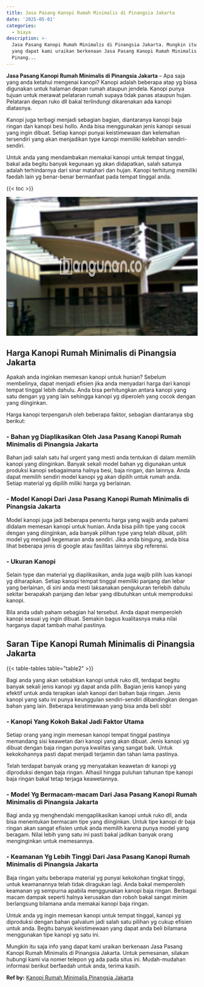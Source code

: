 ```yaml
---
title: Jasa Pasang Kanopi Rumah Minimalis di Pinangsia Jakarta
date: '2025-05-01'
categories:
  - biaya
description: >-
  Jasa Pasang Kanopi Rumah Minimalis di Pinangsia Jakarta. Mungkin itu saja info
  yang dapat kami uraikan berkenaan Jasa Pasang Kanopi Rumah Minimalis di
  Pinang...
---
```


**Jasa Pasang Kanopi Rumah Minimalis di Pinangsia Jakarta** – Apa saja yang anda ketahui mengenai kanopi? Kanopi adalah beberapa atap yg biasa digunakan untuk halaman depan rumah ataupun jendela. Kanopi punya tujuan untuk merawat pelataran rumah supaya tidak panas ataupun hujan. Pelataran depan ruko dll bakal terlindungi dikarenakan ada kanopi diatasnya.

Kanopi juga terbagi menjadi sebagian bagian, diantaranya kanopi baja ringan dan kanopi besi hollo. Anda bisa menggunakan jenis kanopi sesuai yang ingin dibuat. Setiap kanopi punyai keistimewaan dan kelemahan tersendiri yang akan menjadikan type kanopi memiliki kelebihan sendiri-sendiri.

Untuk anda yang mendambakan memakai kanopi untuk tempat tinggal, bakal ada begitu banyak kegunaan yg akan didapatkan, salah satunya adalah terhindarnya dari sinar matahari dan hujan. Kanopi terhitung memiliki faedah lain yg benar-benar bermanfaat pada tempat tinggal anda.

{{< toc >}}

![Jasa Pasang Kanopi Rumah Minimalis di Pinangsia Jakarta](/images/harga-kanopi-minimalis-03.png)

## Harga Kanopi Rumah Minimalis di Pinangsia Jakarta

Apakah anda inginkan memesan kanopi untuk hunian? Sebelum membelinya, dapat menjadi efisien jika anda menyadari harga dari kanopi tempat tinggal lebih dahulu. Anda bisa perhitungkan antara kanopi yang satu dengan yg yang lain sehingga kanopi yg diperoleh yang cocok dengan yang diinginkan.

Harga kanopi terpengaruh oleh beberapa faktor, sebagian diantaranya sbg berikut:

### \- Bahan yg Diaplikasikan Oleh Jasa Pasang Kanopi Rumah Minimalis di Pinangsia Jakarta

Bahan jadi salah satu hal urgent yang mesti anda tentukan di dalam memilih kanopi yang diinginkan. Banyak sekali model bahan yg digunakan untuk produksi kanopi sebagaimana halnya besi, baja ringan, dan lainnya. Anda dapat memilih sendiri model kanopi yg akan dipilih untuk rumah anda. Setiap material yg dipilih miliki harga yg berlainan.

### \- Model Kanopi Dari Jasa Pasang Kanopi Rumah Minimalis di Pinangsia Jakarta

Model kanopi juga jadi beberapa penentu harga yang wajib anda pahami didalam memesan kanopi untuk hunian. Anda bisa pilih tipe yang cocok dengan yang diinginkan, ada banyak pilihan type yang telah dibuat, pilih model yg menjadi kegemaran anda sendiri. Jika anda bingung, anda bisa lihat beberapa jenis di google atau fasilitas lainnya sbg referensi.

### \- Ukuran Kanopi

Selain type dan material yg diaplikasikan, anda juga wajib pilih luas kanopi yg diharapkan. Setiap kanopi tempat tinggal memiliki panjang dan lebar yang berlainan, di sini anda mesti laksanakan pengukuran terlebih dahulu sekitar berapakah panjang dan lebar yang dibutuhkan untuk memproduksi kanopi.

Bila anda udah paham sebagian hal tersebut. Anda dapat memperoleh kanopi sesuai yg ingin dibuat. Semakin bagus kualitasnya maka nilai harganya dapat tambah mahal pastinya.

## Saran Tipe Kanopi Rumah Minimalis di Pinangsia Jakarta

{{< table-tables table="table2" >}}

Bagi anda yang akan sebabkan kanopi untuk ruko dll, terdapat begitu banyak sekali jenis kanopi yg dapat anda pilih. Bagian jenis kanopi yang efektif untuk anda terapkan ialah kanopi dari bahan baja ringan. Jenis kanopi yang satu ini punya keunggulan sendiri-sendiri dibandingkan dengan bahan yang lain. Beberapa keistimewaan yang bisa anda beli sbb!

### \- Kanopi Yang Kokoh Bakal Jadi Faktor Utama

Setiap orang yang ingin memesan kanopi tempat tinggal pastinya memandang sisi keawetan dari kanopi yang akan dibuat. Jenis kanopi yg dibuat dengan baja ringan punya kwalitas yang sangat baik. Untuk kekokohannya pasti dapat menjadi terjamin dan tahan lama pastinya.

Telah terdapat banyak orang yg menyatakan keawetan dr kanopi yg diproduksi dengan baja ringan. Alhasil hingga puluhan tahunan tipe kanopi baja ringan bakal tetap terjaga keawetannya.

### \- Model Yg Bermacam-macam Dari Jasa Pasang Kanopi Rumah Minimalis di Pinangsia Jakarta

Bagi anda yg menghendaki mengaplikasikan kanopi untuk ruko dll, anda bisa menentukan bermacam tipe yang diinginkan. Untuk tipe kanopi dr baja ringan akan sangat efisien untuk anda memilih karena punya model yang beragam. Nilai lebih yang satu ini pasti bakal jadikan banyak orang menginginkan untuk memesannya.

### \- Keamanan Yg Lebih Tinggi Dari Jasa Pasang Kanopi Rumah Minimalis di Pinangsia Jakarta

Baja ringan yaitu beberapa material yg punyai kekokohan tingkat tinggi, untuk keamanannya telah tidak diragukan lagi. Anda bakal memperoleh keamanan yg sempurna apabila menggunakan kanopi baja ringan. Berbagai macam dampak seperti halnya kerusakan dan roboh bakal sangat minim berlangsung bilamana anda memakai kanopi baja ringan.

Untuk anda yg ingin memesan kanopi untuk tempat tinggal, kanopi yg diproduksi dengan bahan galvalum jadi salah satu pilihan yg cukup efisien untuk anda. Begitu banyak keistimewaan yang dapat anda beli bilamana menggunakan tipe kanopi yg satu ini.

Mungkin itu saja info yang dapat kami uraikan berkenaan Jasa Pasang Kanopi Rumah Minimalis di Pinangsia Jakarta. Untuk pemesanan, silakan hubungi kami via nomer telepon yg ada pada situs ini. Mudah-mudahan informasi berikut berfaedah untuk anda, terima kasih.

**Ref by:**  [Kanopi Rumah Minimalis Pinangsia Jakarta](https://id.wikipedia.org/wiki/Kanopi)
